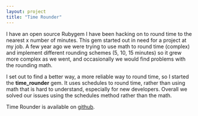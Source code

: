 ```yaml
---
layout: project
title: "Time Rounder"
---
```


I have an open source Rubygem I have been hacking on to round time to the
nearest x number of minutes. This gem started out in need for a project at my
job. A few year ago we were trying to use math to round time (complex) and
implement different rounding schemes (5, 10, 15 minutes) so it grew more
complex as we went, and occasionally we would find problems with the rounding
math.

I set out to find a better way, a more reliable way to round time, so I started
the __time_rounder__ gem. It uses schedules to round time, rather than using
math that is hard to understand, especially for new developers. Overall we
solved our issues using the schedules method rather than the math.

Time Rounder is available on [github](https://github.com/rebelweb/time_rounder).
